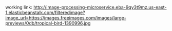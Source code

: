 working link: http://image-processing-microservice.eba-9qy3t9mz.us-east-1.elasticbeanstalk.com/filteredimage?image_url=https://images.freeimages.com/images/large-previews/0db/tropical-bird-1390996.jpg